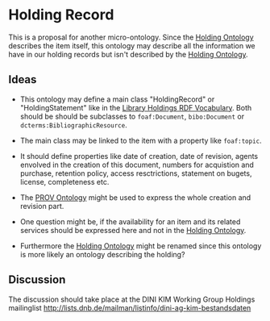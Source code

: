 # Holding Record

This is a proposal for another micro-ontology. Since the [Holding Ontology] describes the item itself, this ontology may describe all the information we have in our holding records but isn't described by the [Holding Ontology].

## Ideas

* This ontology may define a main class "HoldingRecord" or "HoldingStatement" like in the [Library Holdings RDF Vocabulary]. Both should be should be subclasses to ```foaf:Document```, ```bibo:Document``` or ```dcterms:BibliographicResource```.

* The main class may be linked to the item with a property like ```foaf:topic```.

* It should define properties like date of creation, date of revision, agents envolved in the creation of this document, numbers for acquistion and purchase, retention policy, access resctrictions, statement on bugets, license, completeness etc.

* The [PROV Ontology] might be used to express the whole creation and revision part.

 * One question might be, if the availability for an item and its related services should be expressed here and not in the [Holding Ontology].

* Furthermore the [Holding Ontology] might be renamed since this ontology is more likely an ontology describing the holding?

## Discussion

The discussion should take place at the DINI KIM Working Group Holdings mailinglist http://lists.dnb.de/mailman/listinfo/dini-ag-kim-bestandsdaten

[Holding Ontology]: http://dini-ag-kim.github.io/holding-ontology/holding.html
[PROV Ontology]:  http://www.w3.org/TR/prov-o/
[Library Holdings RDF Vocabulary]: http://homepages.inf.ed.ac.uk/v1wwaite/2011/06/holdings.html
